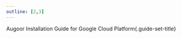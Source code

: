 ```yaml
---
outline: [2,3]
---
```


Augoor Installation Guide for Google Cloud Platform{.guide-set-title}

<!--@include: ../parts/configuration.md-->